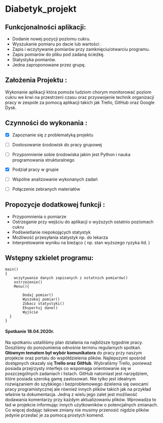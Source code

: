 # Diabetyk_projekt

 
## Funkcjonalności aplikacji:
* Dodanie nowej pozycji poziomu cukru.
* Wyszukanie pomiaru po dacie lub wartości .
* Zapis i wczytywanie pomiarów przy zamknięciu/otwarciu programu.
* Zapis pomiarów do pliku pod zadaną ścieżkę.
* Statystyka pomiarów.
* Jedna zaproponowane przez grupę.
 
## Założenia Projektu : 
Wykonanie aplikacji która pomoże ludziom chorym monitorować poziom cukru we krwi na przestrzeni czasu oraz przyswojenie technik organizacji pracy w zespole za pomocą aplikacji takich jak Trello, GitHub oraz Google Dysk.


## Czynności do wykonania :
- [x] Zapoznanie się z problematyką projektu
- [ ] Dostosowanie środowisk do pracy grupowej
- [ ] Przypomnienie sobie środowiska jakim jest  Python i nauka programowania strukturalnego
- [x] Podział pracy w grupie
- [ ] Wspólne analizowanie wykonanych zadań
- [ ] Połączenie zebranych materiałów 


## Propozycje dodatkowej funkcji :
* Przypomnienia o pomiarze
* Ostrzeganie przy wejściu do aplikacji o wyższych ostatnio poziomach cukru
* Podświetlanie niepokojących statystyk
* Możliwość przesyłania statystyk np. do lekarza
* Interpretowanie wyniku na bieżąco ( np. stan wyższego ryzyka itd. )

## Wstępny szkielet programu:
```
main()
{
    wczytywanie danych zapisanych z ostatnich pomiarów()
    ostrzeżenie()
    Menu(){ 
  
        Dodaj pomiar()
        Wyszukaj pomiar()
        Zobacz statystyki()
        Eksportuj dane()
        Wyjście
  }
}
```
#### Spotkanie 18.04.2020r.

Na spotkaniu ustaliliśmy plan działania na najbliższe tygodnie pracy. Doszliśmy do porozumienia odnośnie terminu regularnych spotkań. **Głównym tematem był wybór komunikatora** do pracy przy naszym projekcie oraz portalu do współdzielenia plików.  Najlepszymi spośród dostępnych okazały się **Trello oraz GitHub**. Wybraliśmy Trello, ponieważ posiada przejrzysty interfejs co wspomaga orientowanie się w poszczególnych zadaniach i listach. GitHub natomiast jest narzędziem, które posiada szeroką gamę zastosowań. Nie tylko jest idealnym rozwiązaniem do szybkiego i bezproblemowego dzielenia się owocami pracy programistycznej ale również innych plików takich jak na przykład właśnie ta dokumentacja. Jedną z wielu jego zalet jest możliwość dodawania komentarzy przy każdym aktualizowaniu plików. Wprowadza to ład w projekcie informując innych użytkowników o potencjalnych zmianach. Co więcej dodając takowe zmiany nie musimy przenosić nigdzie plików jedynie przesłać je za pomocą prostych komend.


